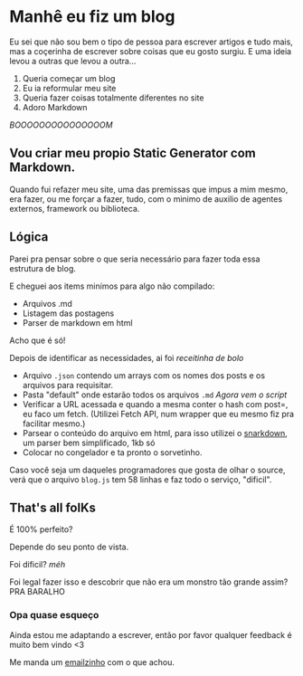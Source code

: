 
# Manhê eu fiz um blog
Eu sei que não sou bem o tipo de pessoa para escrever artigos e tudo mais, mas a coçerinha de escrever sobre coisas que eu gosto surgiu. E uma ideia levou a outras que levou a outra...

1. Queria começar um blog
2. Eu ia reformular meu site
3. Queria fazer coisas totalmente diferentes no site
4. Adoro Markdown

*BOOOOOOOOOOOOOOOM*

## Vou criar meu propio Static Generator com Markdown.


Quando fui refazer meu site, uma das premissas que impus a mim mesmo, era fazer, ou me forçar a fazer, tudo, com o minimo de auxilio de agentes externos, framework ou biblioteca.

## Lógica
Parei pra pensar sobre o que seria necessário para fazer toda essa estrutura de blog.

E cheguei aos items minímos para algo não compilado:
- Arquivos .md
- Listagem das postagens
- Parser de markdown em html

Acho que é só!

Depois de identificar as necessidades, ai foi *receitinha de bolo*

* Arquivo `.json` contendo um arrays com os nomes dos posts e os arquivos para requisitar.
* Pasta "default" onde estarão todos os arquivos `.md`
*Agora vem o script*
* Verificar a URL acessada e quando a mesma conter o hash com post=, eu faco um fetch. (Utilizei Fetch API, num wrapper que eu mesmo fiz pra facilitar mesmo.)
* Parsear o conteúdo do arquivo em html, para isso utilizei o [snarkdown](https://github.com/developit/snarkdown), um parser bem simplificado, 1kb só
* Colocar no congelador e ta pronto o sorvetinho.

Caso você seja um daqueles programadores que gosta de olhar o source, verá que o arquivo `blog.js` tem 58 linhas e faz todo o serviço, "dificil".

## That's all folKs
É 100% perfeito?

Depende do seu ponto de vista.

Foi dificil? *méh*

Foi legal fazer isso e descobrir que não era um monstro tão grande assim? PRA BARALHO


### Opa quase esqueço

Ainda estou me adaptando a escrever, então por favor qualquer feedback é muito bem vindo <3

Me manda um  [emailzinho](mailto:alan@schirrel.dev) com o que achou.